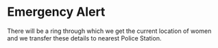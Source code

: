 # Emergency Alert
There will be a ring through which we get the current location of women and we transfer these details to nearest Police Station.
